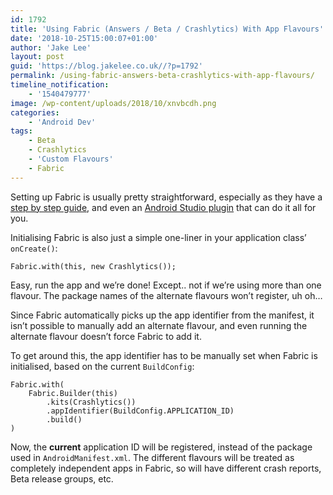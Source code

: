 ```yaml
---
id: 1792
title: 'Using Fabric (Answers / Beta / Crashlytics) With App Flavours'
date: '2018-10-25T15:00:07+01:00'
author: 'Jake Lee'
layout: post
guid: 'https://blog.jakelee.co.uk//?p=1792'
permalink: /using-fabric-answers-beta-crashlytics-with-app-flavours/
timeline_notification:
    - '1540479777'
image: /wp-content/uploads/2018/10/xnvbcdh.png
categories:
    - 'Android Dev'
tags:
    - Beta
    - Crashlytics
    - 'Custom Flavours'
    - Fabric
---
```


Setting up Fabric is usually pretty straightforward, especially as they have a [step by step guide](https://fabric.io/kits/android/crashlytics/install), and even an [Android Studio plugin](https://fabric.io/downloads/android-studio) that can do it all for you.

Initialising Fabric is also just a simple one-liner in your application class’ `onCreate()`:

```
Fabric.with(this, new Crashlytics());
```

Easy, run the app and we’re done! Except.. not if we’re using more than one flavour. The package names of the alternate flavours won’t register, uh oh…

Since Fabric automatically picks up the app identifier from the manifest, it isn’t possible to manually add an alternate flavour, and even running the alternate flavour doesn’t force Fabric to add it.

To get around this, the app identifier has to be manually set when Fabric is initialised, based on the current `BuildConfig`:

```
Fabric.with(
    Fabric.Builder(this)
        .kits(Crashlytics())
        .appIdentifier(BuildConfig.APPLICATION_ID)
        .build()
)
```

Now, the **current** application ID will be registered, instead of the package used in `AndroidManifest.xml`. The different flavours will be treated as completely independent apps in Fabric, so will have different crash reports, Beta release groups, etc.